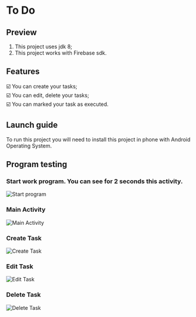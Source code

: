 # To Do 

## Preview
1. This project uses jdk 8;
2. This project works with Firebase sdk.

## Features
☑️ You can create your tasks;
<br>☑️ You can edit, delete your tasks;
<br>☑️ You can marked your task as executed.

## Launch guide
To run this project you will need to install this project in phone with Android Operating System.

## Program testing
### Start work program. You can see for 2 seconds this activity.
![Start program](app/src/main/res/img_for_git/start_activity.jpg)
### Main Activity
![Main Activity](app/src/main/res/img_for_git/main_activity.jpg)
### Create Task
![Create Task](app/src/main/res/img_for_git/create_task.jpg)
### Edit Task
![Edit Task](app/src/main/res/img_for_git/edit_task.jpg)
### Delete Task
![Delete Task](app/src/main/res/img_for_git/delete_task.jpg)

